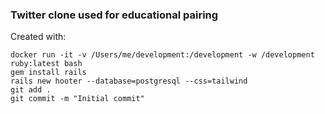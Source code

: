 ### Twitter clone used for educational pairing
Created with:
```
docker run -it -v /Users/me/development:/development -w /development ruby:latest bash
gem install rails
rails new hooter --database=postgresql --css=tailwind
git add .
git commit -m "Initial commit"
```
